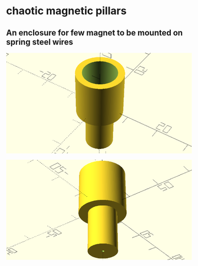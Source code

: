 # chaotic magnetic pillars

## An enclosure for few magnet to be mounted on spring steel wires

<p align="center">
	<img src="https://github.com/saeedghsh/3d_models/blob/master/chaotic_magnetic_pillars/images/magnet_holder_01.png">
</p>

<p align="center">
	<img src="https://github.com/saeedghsh/3d_models/blob/master/chaotic_magnetic_pillars/images/magnet_holder_02.png">
</p>